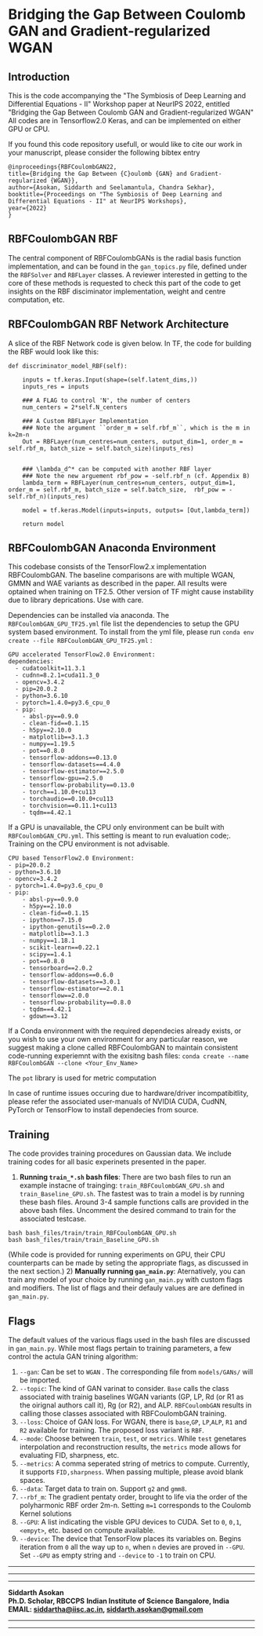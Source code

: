 Bridging the Gap Between Coulomb GAN and Gradient-regularized WGAN
====================

## Introduction

This is the code accompanying the "The Symbiosis of Deep Learning and Differential Equations - II" Workshop paper at NeurIPS 2022, entitled "Bridging the Gap Between Coulomb GAN and Gradient-regularized WGAN" All codes are in Tensorflow2.0 Keras, and can be implemented on either GPU or CPU. 

If you found this code repository usefull, or would like to cite our work in your manuscript, please consider the following bibtex entry 

```
@inproceedings{RBFCoulombGAN22,
title={Bridging the Gap Between {C}oulomb {GAN} and Gradient-regularized {WGAN}},
author={Asokan, Siddarth and Seelamantula, Chandra Sekhar},
booktitle={Proceedings on "The Symbiosis of Deep Learning and Differential Equations - II" at NeurIPS Workshops},
year={2022}
}
```

## RBFCoulombGAN RBF

The central component of RBFCoulombGANs is the radial basis function implementation, and can be found in the ``gan_topics.py`` file, defined under the ``RBFSolver`` and ``RBFLayer`` classes. A reviewer interested in getting to the core of these methods is requested to check this part of the code to get insights on the RBF disciminator implementation, weight and centre computation, etc. 

## RBFCoulombGAN RBF Network Architecture

A slice of the RBF Network code is given below. In TF, the code for building the RBF would look like this:

```
def discriminator_model_RBF(self):

    inputs = tf.keras.Input(shape=(self.latent_dims,))
    inputs_res = inputs

    ### A FLAG to control 'N', the number of centers
    num_centers = 2*self.N_centers 

    ### A Custom RBFLayer Implementation
    ### Note the argument ``order_m = self.rbf_m``, which is the m in k=2m-n
    Out = RBFLayer(num_centres=num_centers, output_dim=1, order_m = self.rbf_m, batch_size = self.batch_size)(inputs_res)


    ### \lambda_d^* can be computed with another RBF layer
    ### Note the new arguement rbf_pow = -self.rbf_n (cf. Appendix B)
    lambda_term = RBFLayer(num_centres=num_centers, output_dim=1, order_m = self.rbf_m, batch_size = self.batch_size,  rbf_pow = -self.rbf_n)(inputs_res)

    model = tf.keras.Model(inputs=inputs, outputs= [Out,lambda_term])

    return model
```

## RBFCoulombGAN Anaconda Environment


This codebase consists of the TensorFlow2.x implementation RBFCoulombGAN. The baseline comparisons are with multiple WGAN, GMMN and WAE variants as described in the paper. All results were optained when training on TF2.5. Other version of TF might cause instability due to library deprications. Use with care. 

Dependencies can be installed via anaconda. The ``RBFCoulombGAN_GPU_TF25.yml`` file list the dependencies to setup the GPU system based environment. To install from the yml file, please run ``conda env create --file RBFCoulombGAN_GPU_TF25.yml`` : 

```
GPU accelerated TensorFlow2.0 Environment:
dependencies:
  - cudatoolkit=11.3.1
  - cudnn=8.2.1=cuda11.3_0
  - opencv=3.4.2
  - pip=20.0.2
  - python=3.6.10
  - pytorch=1.4.0=py3.6_cpu_0
  - pip:
    - absl-py==0.9.0
    - clean-fid==0.1.15
    - h5py==2.10.0
    - matplotlib==3.1.3
    - numpy==1.19.5
    - pot==0.8.0
    - tensorflow-addons==0.13.0
    - tensorflow-datasets==4.4.0
    - tensorflow-estimator==2.5.0
    - tensorflow-gpu==2.5.0
    - tensorflow-probability==0.13.0
    - torch==1.10.0+cu113
    - torchaudio==0.10.0+cu113
    - torchvision==0.11.1+cu113
    - tqdm==4.42.1
```
If a GPU is unavailable, the CPU only environment can be built  with ``RBFCoulombGAN_CPU.yml``. This setting is meant to run evaluation code;. Training on the CPU environment is not advisable.

```
CPU based TensorFlow2.0 Environment:
- pip=20.0.2
- python=3.6.10
- opencv=3.4.2
- pytorch=1.4.0=py3.6_cpu_0
- pip:
    - absl-py==0.9.0
    - h5py==2.10.0
    - clean-fid==0.1.15
    - ipython==7.15.0
    - ipython-genutils==0.2.0
    - matplotlib==3.1.3
    - numpy==1.18.1
    - scikit-learn==0.22.1
    - scipy==1.4.1
    - pot==0.8.0
    - tensorboard==2.0.2
    - tensorflow-addons==0.6.0
    - tensorflow-datasets==3.0.1
    - tensorflow-estimator==2.0.1
    - tensorflow==2.0.0
    - tensorflow-probability==0.8.0
    - tqdm==4.42.1
    - gdown==3.12
```

If a Conda environment with the required dependecies already exists, or you wish to use your own environment for any particular reason, we suggest making a clone called RBFCoulombGAN to maintain consistent code-running experiemnt with the exisitng bash files: ``conda create --name RBFCoulombGAN --clone <Your_Env_Name>``

The ``pot`` library is used for metric computation 

In case of runtime issues occuring due to hardware/driver incompatibitlity, please refer the associated user-manuals of NVIDIA CUDA, CudNN, PyTorch or TensorFlow to install dependecies from source.



## Training  

The code provides training procedures on Gaussian data. We include training codes for all basic experinets presented in the paper.

1) **Running ``train_*.sh`` bash files**: There are two bash files to run an example instacne of trainging: ``train_RBFCoulombGAN_GPU.sh`` and ``train_Baseline_GPU.sh``. The fastest was to train a model is by running these bash files. Around 3-4 sample functions calls are provided in the above bash files.  Uncomment the desired command to train for the associated testcase.
```
bash bash_files/train/train_RBFCoulombGAN_GPU.sh
bash bash_files/train/train_Baseline_GPU.sh
```
(While code is provided for running experiments on GPU, their CPU counterparts can be made by seting the appropriate flags, as discussed in the next section.)
2) **Manually running ``gan_main.py``**: Aternatively, you can train any model of your choice by running ``gan_main.py`` with custom flags and modifiers. The list of flags and their defauly values are are defined in  ``gan_main.py``.    


## Flags

The default values of the various flags used in the bash files are discussed in ``gan_main.py``. While most flags pertain to training parameters, a few control the actula GAN trining algorithm:

1) ``--gan``: Can be set to ``WGAN`` . The corresponding file from ``models/GANs/`` will be imported.
2) ``--topic``: The kind of GAN varinat to consider. ``Base`` calls the class associated with trainig baselines WGAN variants (GP, LP, Rd (or R1 as the oirignal authors call it), Rg (or R2), and ALP. ``RBFCoulombGAN`` results in calling those classes associated with RBFCoulombGAN training. 
3) ``--loss``: Choice of GAN loss. For WGAN, there is ``base``,``GP``, ``LP``,``ALP``, ``R1`` and ``R2`` available for training. The proposed loss variant is ``RBF``. 
4) ``--mode``: Choose between ``train``, ``test``, or ``metrics``. While ``test`` genetares interpolation and reconstruction results, the ``metrics`` mode allows for evaluating FID, sharpness, etc. 
5) ``--metrics``: A comma seperated string of metrics to compute. Currently, it supports ``FID,sharpness``. When passing multiple, please avoid blank spaces.
6) ``--data``: Target data to train on. Support ``g2`` and ``gmm8``.
8) ``--rbf_m``: The gradient pentaty order, brought to life via the order of the polyharmonic RBF order 2m-n. Setting ``m=1`` corresponds to the Coulomb Kernel solutions 
9) ``--GPU``: A list indicating the visble GPU devices to CUDA. Set to ``0``, ``0,1``, ``<empyt>``, etc. based on compute available.
10) ``--device``: The device that TensorFlow places its variables on. Begins iteration from ``0`` all the way up to ``n``, when `n` devies are proved in ``--GPU``. Set ``--GPU`` as empty string and ``--device`` to ``-1`` to train on CPU. 



----------------------------------
----------------------------------

----------------------------------

**Siddarth Asokan**  
**Ph.D. Scholar, RBCCPS**
**Indian Institute of Science**
**Bangalore, India**  
**EMAIL: siddartha@iisc.ac.in, siddarth.asokan@gmail.com**  

----------------------------------
----------------------------------